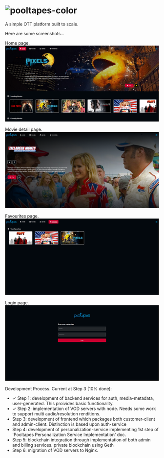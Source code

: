 <!--# ![pooltapes-color](https://user-images.githubusercontent.com/74663147/162610436-542e9389-fce5-44ed-9f50-f47f6b29a910.svg | width=100) -->

# <img src="https://user-images.githubusercontent.com/74663147/162610436-542e9389-fce5-44ed-9f50-f47f6b29a910.svg" alt="pooltapes-color" width="200"/>

A simple OTT platform built to scale.

Here are some screenshots...

Home page.
![alt text](./docs/images/home_view.png "home page")

Movie detail page.
![alt text](./docs/images/movie_detail_view.png "movie detail page")

Favourites page.
![alt text](./docs/images/favourites_view.png "favourites page")

Login page.
![alt text](./docs/images/login_view.png "login page")

Development Process. Current at Step 3 (10% done):

<ul>
  <li><span>&#10003;</span> Step 1: development of backend services for auth, media-metadata, user-generated. This proivides basic functionality.</li>
  <li><span>&#10003;</span> Step 2: implementation of VOD servers with node. Needs some work to support multi audio/resolution renditions.</li>
  <li>Step 3: development of frontend which packages both customer-client and admin-client. Distinction is based upon auth-service</li>
  <li>Step 4: development of personalization-service implementing 1st step of 'Pooltapes Personalization Service Implementation' doc.</li>
  <li>Step 5: blockchain integration through implementation of both admin and billing services. private blockchain using Geth</li>
  <li>Step 6: migration of VOD servers to Nginx.</li>
</ul>
